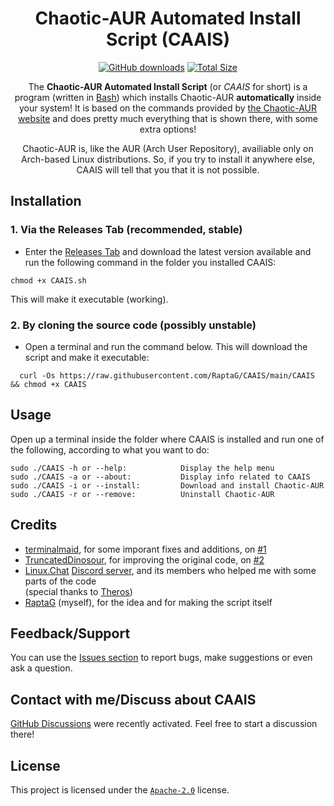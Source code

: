 <div align="center">

# Chaotic-AUR Automated Install Script (CAAIS)

[![GitHub downloads](https://img.shields.io/github/downloads/RaptaG/CAAIS/total?color=3BB300&logo=github)](https://github.com/RaptaG/CAAIS/releases)
[![Total Size](https://img.shields.io/github/repo-size/RaptaG/CAAIS?color=660099&label=Total%20Size)](https://github.com/RaptaG/CAAIS/find/main)

The **Chaotic-AUR Automated Install Script** (or _CAAIS_ for short) is a program (written in [Bash](https://www.gnu.org/software/bash)) which installs Chaotic-AUR **automatically** inside your system! It is based on the commands provided by [the Chaotic-AUR website](https://aur.chaotic.cx) and does pretty much everything that is shown there, with some extra options!

Chaotic-AUR is, like the AUR (Arch User Repository), availiable only on Arch-based Linux distributions. So, if you try to install it anywhere else, CAAIS will tell that you that it is not possible.

</div>

## Installation

### 1. Via the Releases Tab (recommended, stable)

- Enter the [Releases Tab](https://github.com/RaptaG/CAAIS/releases) and download the latest version available and run the following command in the folder you installed CAAIS:

```
chmod +x CAAIS.sh
```

This will make it executable (working).

### 2. By cloning the source code (possibly unstable)

- Open a terminal and run the command below. This will download the script and make it executable:

```
  curl -Os https://raw.githubusercontent.com/RaptaG/CAAIS/main/CAAIS && chmod +x CAAIS
```

## Usage

Open up a terminal inside the folder where CAAIS is installed and run one of the following, according to what you want to do:

```
sudo ./CAAIS -h or --help:            Display the help menu
sudo ./CAAIS -a or --about:           Display info related to CAAIS
sudo ./CAAIS -i or --install:         Download and install Chaotic-AUR
sudo ./CAAIS -r or --remove:          Uninstall Chaotic-AUR
```

## Credits

- [terminalmaid](https://github.com/terminalmaid), for some imporant fixes and additions, on [#1](https://github.com/RaptaG/CAAIS/pull/1)
- [TruncatedDinosour](https://github.com/TruncatedDinosour), for improving the original code, on [#2](https://github.com/RaptaG/CAAIS/pull/2)
- [Linux.Chat](https://linux.chat/) [Discord server](https://discord.com/invite/fA7UuAAhzt), and its members who helped me with some parts of the code <br />(special thanks to [Theros](https://github.com/therosin))
- [RaptaG](https://github.com/RaptaG) (myself), for the idea and for making the script itself

## Feedback/Support

You can use the [Issues section](https://github.com/RaptaG/CAAIS/issues) to report bugs, make suggestions or even ask a question.

## Contact with me/Discuss about CAAIS

[GitHub Discussions](https://github.com/RaptaG/CAAIS/discussions) were recently activated. Feel free to start a discussion there!

## License

This project is licensed under the [`Apache-2.0`](LICENSE) license.
